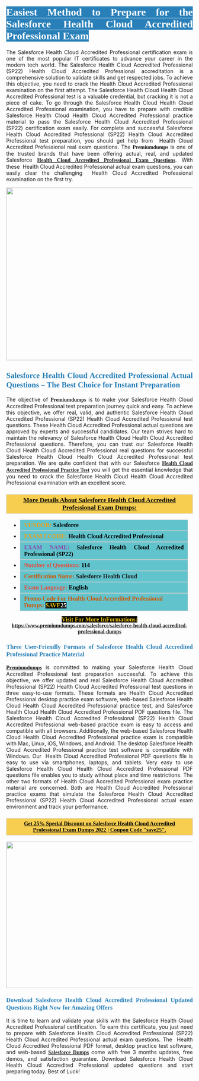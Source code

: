 <h1 style="text-align: justify;"><span style="color:#ffffff;"><span style="font-family:Georgia,serif;"><strong><span style="background-color:#2980b9;">Easiest Method to Prepare for the Salesforce Health Cloud Accredited Professional Exam</span></strong></span></span></h1>

<p style="text-align: justify;">The Salesforce Health Cloud Accredited Professional certification exam is one of the most popular IT certificates to advance your career in the modern tech world. The Salesforce Health Cloud Accredited Professional (SP22) Health Cloud Accredited Professional accreditation is a comprehensive solution to validate skills and get respected jobs. To achieve this objective, you need to crack the Health Cloud Accredited Professional examination on the first attempt. The Salesforce Health Cloud Health Cloud Accredited Professional test is a valuable credential, but cracking it is not a piece of cake. To go through the Salesforce Health Cloud Health Cloud Accredited Professional examination, you have to prepare with credible Salesforce Health Cloud Health Cloud Accredited Professional practice material to pass the Salesforce Health Cloud Accredited Professional (SP22) certification exam easily. For complete and successful Salesforce Health Cloud Accredited Professional (SP22) Health Cloud Accredited Professional test preparation, you should get help from&nbsp; Health Cloud Accredited Professional real exam questions. The <span style="font-size:14px;"><span style="font-family:Georgia,serif;"><strong>Premiumdumps</strong></span></span> is one of the trusted brands that have been offering actual, real, and updated Salesforce <span style="font-family:Georgia,serif;"><strong><a href="https://www.premiumdumps.com/salesforce/salesforce-health-cloud-accredited-professional-dumps">Health Cloud Accredited Professional Exam Questions</a></strong></span>. With these&nbsp;&nbsp;Health Cloud Accredited Professional actual exam questions, you can easily clear the challenging&nbsp; Health Cloud Accredited Professional examination on the first try.</p>

<p style="text-align: center;"><a href="https://www.premiumdumps.com/salesforce/salesforce-health-cloud-accredited-professional-dumps"><img alt="" src="https://i.imgur.com/VJaqCPg.jpeg" style="width: 700px; height: 465px;" /></a></p>

<h2 style="text-align: justify;"><span style="color:#2980b9;"><span style="font-family:Georgia,serif;"><strong>Salesforce Health Cloud Accredited Professional Actual Questions &ndash; The Best Choice for Instant Preparation</strong></span></span></h2>

<p style="text-align: justify;">The objective of <span style="font-size:14px;"><span style="font-family:Georgia,serif;"><strong>Premiumdumps&nbsp;</strong></span></span>is to make your&nbsp;Salesforce Health Cloud Accredited Professional test preparation journey quick and easy. To achieve this objective, we offer real, valid, and authentic Salesforce Health Cloud Accredited Professional (SP22) Health Cloud Accredited Professional test questions. These Health Cloud Accredited Professional actual questions are approved by experts and successful candidates. Our team strives hard to maintain the relevancy of Salesforce Health Cloud Health Cloud Accredited Professional questions. Therefore, you can trust our Salesforce Health Cloud Health Cloud Accredited Professional real questions for successful Salesforce Health Cloud&nbsp;Health Cloud Accredited Professional test preparation. We are quite confident that with our Salesforce <span style="font-family:Georgia,serif;"><strong><a href="https://www.premiumdumps.com/salesforce/salesforce-health-cloud-accredited-professional-dumps">Health Cloud Accredited Professional Practice Test</a></strong></span> you will get the essential knowledge that you need to crack the Salesforce Health Cloud Health Cloud Accredited Professional examination with an excellent score.</p>

<h3 style="background: #f7ce50; border: 1px solid rgb(204, 204, 204); padding: 5px 10px; text-align: center;"><span style="font-family:Georgia,serif;"><u><u><span style="color:#000000;"><span style="font-size:11pt"><span style="line-height:normal"><b><span style="font-size:13.0pt"><span cambria="">More Details About Salesforce Health Cloud Accredited Professional Exam Dumps:</span></span></b></span></span></span></u></u></span></h3>

<ul>
	<li style="margin:0cm 10pt">
	<div style="background:#61c4cd; border: 1px solid rgb(204, 204, 204); padding: 5px 10px; text-align: justify;"><span style="font-family:Georgia,serif;"><span style="font-size:11pt"><span style="line-height:normal"><b><span style="font-size:12.0pt"><span new="" roman="" times=""><span style="color:#f39c12;">VENDOR:</span> <span style="color:#000000;">Salesforce</span></span></span></b></span></span></span></div>
	</li>
	<li style="margin:0cm 10pt">
	<div style="background: #61c4cd; border: 1px solid rgb(204, 204, 204); padding: 5px 10px; text-align: justify;"><span style="font-family:Georgia,serif;"><span style="font-size:11pt"><span style="line-height:normal"><b><span style="font-size:12.0pt"><span new="" roman="" times=""><span style="color:#f39c12;">EXAM CCODE:</span> <span style="color:#000000;">Health Cloud Accredited Professional</span></span></span></b></span></span></span></div>
	</li>
	<li style="margin:0cm 10pt">
	<div style="background: #61c4cd; border: 1px solid rgb(204, 204, 204); padding: 5px 10px; text-align: justify;"><span style="font-family:Georgia,serif;"><span style="font-size:11pt"><span style="line-height:normal"><b><span style="font-size:12.0pt"><span new="" roman="" times=""><span style="color:#8e44ad;">EXAM NAME:</span> <span style="color:#000000;">Salesforce Health Cloud Accredited Professional (SP22)</span></span></span></b></span></span></span></div>
	</li>
	<li style="margin:0cm 10pt">
	<div style="background: #61c4cd; border: 1px solid rgb(204, 204, 204); padding: 5px 10px;"><span style="font-family:Georgia,serif;"><span style="font-size:11pt"><span style="line-height:normal"><b><span style="font-size:12.0pt"><span new="" roman="" times=""><span style="color:#e74c3c;">Number of Questions:</span><span style="color:#000000;"><span style="color:#f1c40f;"> </span>114</span></span></span></b></span></span></span></div>
	</li>
	<li style="margin:0cm 10pt">
	<div style="background: #61c4cd; border: 1px solid rgb(204, 204, 204); padding: 5px 10px; text-align: justify;"><span style="font-family:Georgia,serif;"><span style="font-size:11pt"><span style="line-height:normal"><b><span style="font-size:12.0pt"><span new="" roman="" times=""><span style="color:#d35400;">Certification Name:</span> Salesforce Health Cloud</span></span></b></span></span></span></div>
	</li>
	<li style="margin:0cm 10pt">
	<div style="background: #61c4cd; border: 1px solid rgb(204, 204, 204); padding: 5px 10px; text-align: justify;"><span style="font-family:Georgia,serif;"><span style="font-size:11pt"><span style="line-height:normal"><b><span style="font-size:12.0pt"><span new="" roman="" times=""><span style="color:#e74c3c;">Exam Language:</span> <span style="color:#000000;">English</span></span></span></b></span></span></span></div>
	</li>
	<li style="margin:0cm 10pt">
	<div style="background: #61c4cd; border: 1px solid rgb(204, 204, 204); padding: 5px 10px;"><span style="font-family:Georgia,serif;"><span style="font-size:11pt"><span style="line-height:normal"><b><span style="font-size:12.0pt"><span new="" roman="" times=""><span style="color:#d35400;">Promo Code For Health Cloud Accredited Professional Dumps:</span><span style="color:#f1c40f;"> <span style="background-color:#000000;">SAVE</span></span><span style="color:#ffffff;"><span style="background-color:#000000;">25</span></span></span></span></b></span></span></span></div>
	</li>
</ul>

<p style="text-align: center;"><span style="font-family:Georgia,serif;"><strong><span style="font-size:16px;"><span style="color:#f1c40f;"><span style="background-color:#000000;">Visit For More InFormations:</span></span></span> <a href="https://www.premiumdumps.com/salesforce/salesforce-health-cloud-accredited-professional-dumps">https://www.premiumdumps.com/salesforce/salesforce-health-cloud-accredited-professional-dumps</a></strong></span></p>

<h3 style="text-align: justify;"><span style="color:#2980b9;"><span style="font-family:Georgia,serif;"><strong><strong><strong>Three User-Friendly Formats of Salesforce Health Cloud Accredited Professional Practice Material </strong></strong></strong></span></span></h3>

<p style="text-align: justify;"><span style="font-size:14px;"><span style="font-family:Georgia,serif;"><strong><a href="https://www.premiumdumps.com/">Premiumdumps</a>&nbsp;</strong></span></span>is committed to making your Salesforce&nbsp;Health Cloud Accredited Professional test preparation successful. To achieve this objective, we offer updated and real Salesforce Health Cloud Accredited Professional (SP22)&nbsp;Health Cloud Accredited Professional test questions in three easy-to-use formats. These formats are Health Cloud Accredited Professional desktop practice exam software, web-based Salesforce Health Cloud Health Cloud Accredited Professional practice test, and Salesforce Health Cloud&nbsp;Health Cloud Accredited Professional PDF questions file. The Salesforce Health Cloud Accredited Professional (SP22) Health Cloud Accredited Professional web-based practice exam is easy to access and compatible with all browsers. Additionally, the web-based Salesforce Health Cloud Health Cloud Accredited Professional practice exam is compatible with Mac, Linux, iOS, Windows, and Android. The desktop Salesforce Health Cloud Accredited Professional practice test software is compatible with Windows. Our &nbsp;Health Cloud Accredited Professional PDF questions file is easy to use via smartphones, laptops, and tablets. Very easy to use Salesforce Health Cloud Health Cloud Accredited Professional PDF questions file enables you to study without place and time restrictions. The other two formats of Health Cloud Accredited Professional&nbsp;exam practice material are concerned. Both are Health Cloud Accredited Professional practice exams that simulate the Salesforce Health Cloud Accredited Professional (SP22) Health Cloud Accredited Professional actual exam environment and track your performance.</p>

<h3 style="background: rgb(247, 206, 80); border: 1px solid rgb(204, 204, 204); padding: 5px 10px; text-align: center;"><span style="font-family:Georgia,serif;"><u><span style="color:#000000;"><span style="font-size:11pt;"><span style="line-height:normal;"><b><span cambria="">Get 25% Special Discount on Salesforce Health Cloud Accredited Professional Exam Dumps 2022 | Coupon Code &quot;save25&quot;.</span></b></span></span></span></u></span></h3>

<p style="text-align: center;"><strong><strong><a href="https://www.premiumdumps.com/salesforce/salesforce-health-cloud-accredited-professional-dumps"><img alt="" src="https://i.imgur.com/2KPb8yb.jpeg" style="width: 700px; height: 394px;" /></a></strong></strong></p>

<h3 style="text-align: justify;"><strong><span style="color:#2980b9;"><span style="font-family:Georgia,serif;"><strong><strong><strong>Download Salesforce Health Cloud Accredited Professional Updated Questions Right Now for Amazing Offers</strong></strong></strong></span></span></strong></h3>

<p style="text-align: justify;">It is time to learn and validate your skills with the Salesforce Health Cloud Accredited Professional certification. To earn this certificate, you just need to prepare with&nbsp;Salesforce Health Cloud Accredited Professional (SP22) Health Cloud Accredited Professional actual exam questions. The&nbsp; Health Cloud Accredited Professional PDF format, desktop practice test software, and web-based <span style="font-family:Georgia,serif;"><strong><a href="https://www.premiumdumps.com/salesforce-exam-dumps">Salesforce&nbsp;Dumps</a></strong></span> come with free 3 months updates, free demos, and satisfaction guarantee. Download Salesforce Health Cloud Health Cloud Accredited Professional&nbsp;updated questions and start preparing today. Best of Luck!</p>
